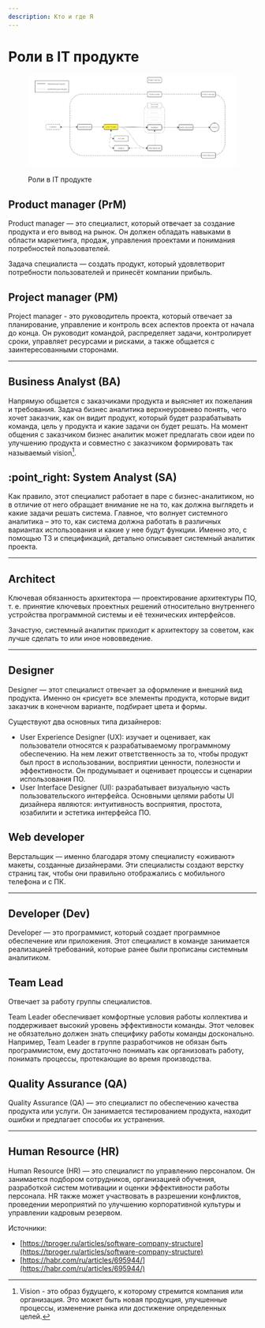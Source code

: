 ```yaml
---
description: Кто и где Я
---
```


# Роли в IT продукте

<div data-full-width="true">

<figure><img src="../../../.gitbook/assets/system analyst base (5).jpg" alt=""><figcaption><p>Роли в IT продукте</p></figcaption></figure>

</div>

## Product manager (PrM)

Product manager —  это специалист, который отвечает за создание продукта и его вывод на рынок. Он должен обладать навыками в области маркетинга, продаж, управления проектами и понимания потребностей пользователей.

Задача специалиста — создать продукт, который удовлетворит потребности пользователей и принесёт компании прибыль.

## Project manager (PM)

Project manager - это руководитель проекта, который отвечает за планирование, управление и контроль всех аспектов проекта от начала до конца. Он руководит командой,  распределяет задачи, контролирует сроки, управляет ресурсами и рисками, а также общается с заинтересованными сторонами.

***

## **Business Analyst (BA)**

Напрямую общается с заказчиками продукта и выясняет их пожелания и требования. Задача бизнес аналитика верхнеуровнево понять, чего хочет заказчик, как он видит продукт, который будет разрабатывать команда, цель у продукта и какие задачи он будет решать. На момент общения с заказчиком бизнес аналитик может предлагать свои идеи по улучшению продукта и совместно с заказчиком формировать так называемый vision[^1].

## :point\_right: **System Analyst (SA)**

Как правило, этот специалист работает в паре с бизнес-аналитиком, но в отличие от него обращает внимание не на то, как должна выглядеть и какие задачи решать система. Главное, что волнует системного аналитика – это то, как система должна работать в различных вариантах использования и какие у нее будут функции. Именно это, с помощью ТЗ и спецификаций, детально описывает системный аналитик проекта.

***

## Architect

Ключевая обязанность архитектора — проектирование архитектуры ПО, т. е. принятие ключевых проектных решений относительно внутреннего устройства программной системы и её технических интерфейсов.

Зачастую, системный аналитик приходит к архитектору за советом, как лучше сделать то или иное нововведение.&#x20;

***

## **Designer**

Designer — этот специалист отвечает за оформление и внешний вид продукта. Именно он «рисует» все элементы продукта, которые видит заказчик в конечном варианте, подбирает цвета и формы.

Существуют два основных типа дизайнеров:

* User Experience Designer (UX): изучает и оценивает, как пользователи относятся к разрабатываемому программному обеспечению. На нем лежит ответственность за то, чтобы продукт был прост в использовании, восприятии ценности, полезности и эффективности. Он продумывает и оценивает процессы и сценарии использования ПО.
* User Interface Designer (UI): разрабатывает визуальную часть пользовательского интерфейса. Основными целями работы UI дизайнера являются: интуитивность восприятия, простота, юзабилити и эстетика интерфейса ПО.

## **Web developer**

Верстальщик — именно благодаря этому специалисту «оживают» макеты, созданные дизайнерами. Эти специалисты создают верстку страниц так, чтобы они правильно отображались с мобильного телефона и с ПК.

***

## **Developer (Dev)**

Developer — это программист, который создает программное обеспечение или приложения. Этот специалист в команде занимается реализацией требований, которые ранее были прописаны системным аналитиком.

## Team Lead

Отвечает за работу группы специалистов.

Team Leader обеспечивает комфортные условия работы коллектива и поддерживает высокий уровень эффективности команды. Этот человек не обязательно должен знать специфику работы команды досконально. Например, Team Leader в группе разработчиков не обязан быть программистом, ему достаточно понимать как организовать работу, понимать процессы, протекающие во время производства.

## Quality Assurance (QA)

Quality Assurance (QA) — это специалист по обеспечению качества продукта или услуги. Он занимается тестированием продукта, находит ошибки и предлагает способы их устранения.

***

## Human Resource (HR)

Human Resource (HR) — это специалист по управлению персоналом. Он занимается подбором сотрудников, организацией обучения, разработкой систем мотивации и оценки эффективности работы персонала. HR также может участвовать в разрешении конфликтов, проведении мероприятий по улучшению корпоративной культуры и управлении кадровым резервом.







Источники:

* [https://tproger.ru/articles/software-company-structure](https://tproger.ru/articles/software-company-structure)
* [https://habr.com/ru/articles/695944/](https://habr.com/ru/articles/695944/)

[^1]: Vision - это образ будущего, к которому стремится компания или организация. Это может быть новая продукция, улучшенные процессы, изменение рынка или достижение определенных целей.
